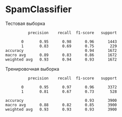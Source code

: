 # SpamClassifier

Тестовая выборка

              precision    recall  f1-score   support

           0       0.95      0.98      0.96      1443
           1       0.83      0.69      0.75       229
    accuracy                           0.94      1672
    macro avg      0.89      0.83      0.86      1672
    weighted avg   0.93      0.94      0.93      1672
    
Тренировочная выборка

              precision    recall  f1-score   support

           0       0.95      0.97      0.96      3372
           1       0.81      0.67      0.73       528

    accuracy                           0.93      3900
    macro avg      0.88      0.82      0.85      3900
    weighted avg   0.93      0.93      0.93      3900
